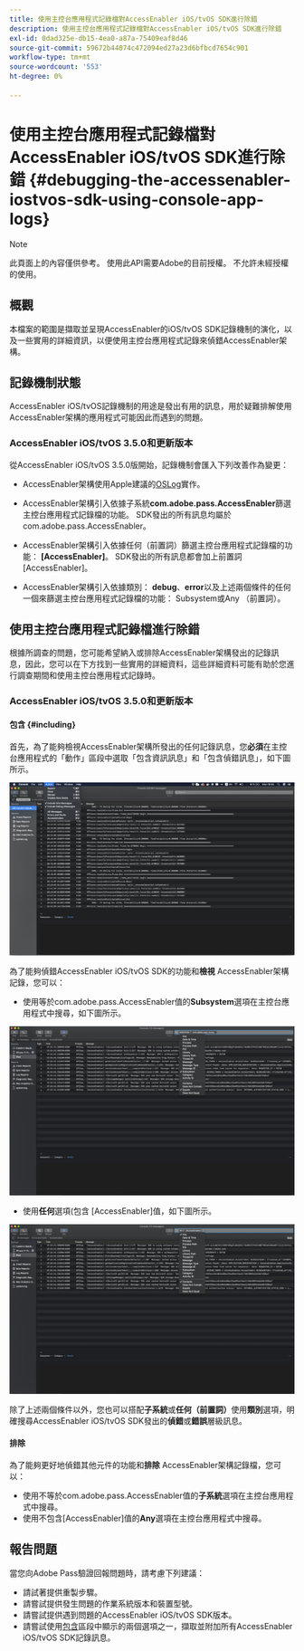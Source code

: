 ```yaml
---
title: 使用主控台應用程式記錄檔對AccessEnabler iOS/tvOS SDK進行除錯
description: 使用主控台應用程式記錄檔對AccessEnabler iOS/tvOS SDK進行除錯
exl-id: 0dad325e-db15-4ea0-a87a-75409eaf8d46
source-git-commit: 59672b44074c472094ed27a23d6bfbcd7654c901
workflow-type: tm+mt
source-wordcount: '553'
ht-degree: 0%

---
```


# 使用主控台應用程式記錄檔對AccessEnabler iOS/tvOS SDK進行除錯 {#debugging-the-accessenabler-iostvos-sdk-using-console-app-logs}

>[!NOTE]
>
>此頁面上的內容僅供參考。 使用此API需要Adobe的目前授權。 不允許未經授權的使用。


## 概觀

本檔案的範圍是擷取並呈現AccessEnabler的iOS/tvOS SDK記錄機制的演化，以及一些實用的詳細資訊，以便使用主控台應用程式記錄來偵錯AccessEnabler架構。

## 記錄機制狀態

AccessEnabler iOS/tvOS記錄機制的用途是發出有用的訊息，用於疑難排解使用AccessEnabler架構的應用程式可能因此而遇到的問題。

### AccessEnabler iOS/tvOS 3.5.0和更新版本

從AccessEnabler iOS/tvOS 3.5.0版開始，記錄機制會匯入下列改善作為變更：

* AccessEnabler架構使用Apple建議的[OSLog](https://developer.apple.com/documentation/os/oslog)實作。

* AccessEnabler架構引入依據子系統&#x200B;**com.adobe.pass.AccessEnabler**&#x200B;篩選主控台應用程式記錄檔的功能。 SDK發出的所有訊息均屬於com.adobe.pass.AccessEnabler。

* AccessEnabler架構引入依據任何（前置詞）篩選主控台應用程式記錄檔的功能： **[AccessEnabler]**。 SDK發出的所有訊息都會加上前置詞[AccessEnabler]。

* AccessEnabler架構引入依據類別： **debug**、**error**&#x200B;以及上述兩個條件的任何一個來篩選主控台應用程式記錄檔的功能： Subsystem或Any （前置詞）。

## 使用主控台應用程式記錄檔進行除錯

根據所調查的問題，您可能希望納入或排除AccessEnabler架構發出的記錄訊息，因此，您可以在下方找到一些實用的詳細資料，這些詳細資料可能有助於您進行調查期間和使用主控台應用程式記錄時。


### AccessEnabler iOS/tvOS 3.5.0和更新版本

#### 包含 {#including}

首先，為了能夠檢視AccessEnabler架構所發出的任何記錄訊息，您&#x200B;**必須**&#x200B;在主控台應用程式的「動作」區段中選取「包含資訊訊息」和「包含偵錯訊息」，如下圖所示。

![](assets/include-info-debug-msg.png)


為了能夠偵錯AccessEnabler iOS/tvOS SDK的功能和&#x200B;**檢視** AccessEnabler架構記錄，您可以：

* 使用等於com.adobe.pass.AccessEnabler值的&#x200B;**Subsystem**&#x200B;選項在主控台應用程式中搜尋，如下圖所示。

![](assets/subsys-console-app.png)

* 使用&#x200B;**任何**選項(包含
  [AccessEnabler]值，如下圖所示。

![](assets/any-optn-console-app.png)

除了上述兩個條件以外，您也可以搭配&#x200B;**子系統**&#x200B;或&#x200B;**任何（前置詞）**&#x200B;使用&#x200B;**類別**&#x200B;選項，明確搜尋AccessEnabler iOS/tvOS SDK發出的&#x200B;**偵錯**&#x200B;或&#x200B;**錯誤**&#x200B;層級訊息。

#### 排除

為了能夠更好地偵錯其他元件的功能和&#x200B;**排除** AccessEnabler架構記錄檔，您可以：

* 使用不等於com.adobe.pass.AccessEnabler值的&#x200B;**子系統**&#x200B;選項在主控台應用程式中搜尋。
* 使用不包含[AccessEnabler]值的&#x200B;**Any**&#x200B;選項在主控台應用程式中搜尋。

## 報告問題

當您向Adobe Pass驗證回報問題時，請考慮下列建議：

* 請試著提供重製步驟。
* 請嘗試提供發生問題的作業系統版本和裝置型號。
* 請嘗試提供遇到問題的AccessEnabler iOS/tvOS SDK版本。
* 請嘗試使用[包含](#including)區段中顯示的兩個選項之一，擷取並附加所有AccessEnabler iOS/tvOS SDK記錄訊息。

